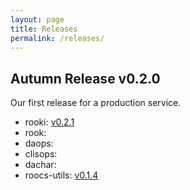 ```yaml
---
layout: page
title: Releases
permalink: /releases/
---
```



## Autumn Release v0.2.0

Our first release for a production service.

* rooki: [v0.2.1](https://github.com/roocs/rooki/releases/tag/v0.2.1)
* rook:
* daops:
* clisops:
* dachar:
* roocs-utils: [v0.1.4](https://github.com/roocs/roocs-utils/releases/tag/v0.1.4)
